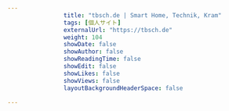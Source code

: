 ---
                title: "tbsch.de | Smart Home, Technik, Kram"
                tags: [個人サイト]
                externalUrl: "https://tbsch.de"
                weight: 104
                showDate: false
                showAuthor: false
                showReadingTime: false
                showEdit: false
                showLikes: false
                showViews: false
                layoutBackgroundHeaderSpace: false
                ---

